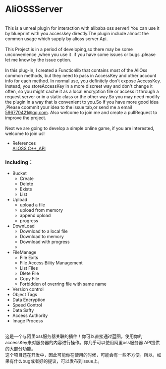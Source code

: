 # AliOSSServer

<br>This is a unreal plugin for interaction with alibaba oss server! You can use it by blueprint with you accesskey directly.The plugin include almost the common usage which supply by alioss server Api.
<br>
<br> This Project is in a period of developing,so there may be some unconvenience ,when you use it .if you have some issues or bugs .please let me know by the issue option.
<br>
<br> In this plug-in, I created a Functionlib that contains most of the AliOss common methods, but they need to pass in AccessKey and other account info for each method. In normal use, you definitely don't expose AccessKey. Instead, you storeAccessKey in a more discreet way and don't change it often, so you might cache it as a local encryption file or access it through a request server or in a static class or the other way.So you may need modify the plugin in a way that is convenient to you.So if you have more good idea ,Please coommit your idea to the issue tab,or send me a email <596770421@qq.com>. Also welcome to join me and create a pullRequest to improve the project.
<br>
<br> Next we are going to develop a simple online game, if you are interested, welcome to join us!

* References
<br> [AliOSS C++_API](https://help.aliyun.com/document_detail/103184.html)

### Including：

* Bucket
  * Create
  * Delete
  * Exists
  * List 
* Upload
  * upload a file
  * upload from memory
  * append upload
  * progress
* DownLoad
  * Download to a local file
  * Download to memory
  * Download with progress
  * 
* FileManage
  *  File Exits
  *  File Access Bility Management
  *  List Files
  *  Dlete File
  *  Copy File
  *  Forbidden of overring file with same name
*  Version control
*  Object Tags
*  Data Encryption
*  Speed Control
*  Data Safty
*  Access Authority
*  Image Process

<br> 这是一个与阿里oss服务器关联的插件！你可以直接通过蓝图，使用你的accessKey来对服务器的内容进行操作。你几乎可以使用阿里oss服务器 API提供的大部分功能。
<br> 这个项目还在开发中，因此可能你在使用的时候，可能会有一些不方便。所以，如果有什么bug或者好的提议，可以发布到issue上。
